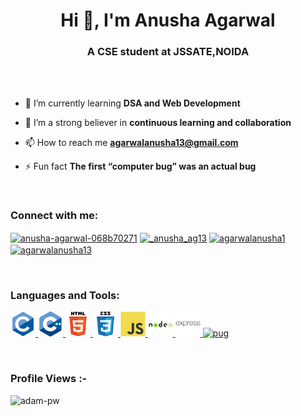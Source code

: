 
<h1 align="center">Hi 👋, I'm Anusha Agarwal</h1>
<h3 align="center">A CSE student at JSSATE,NOIDA</h3>
<br>

  <br>


- 🌱 I’m currently learning **DSA and Web Development**

- 👀 I’m a strong believer in **continuous learning and collaboration**

- 📫 How to reach me **agarwalanusha13@gmail.com**

- ⚡ Fun fact **The first “computer bug” was an actual bug**
<br>
<h3 align="left">Connect with me:</h3>
<p align="left">
<a href="https://linkedin.com/in/anusha-agarwal-068b70271" target="blank"><img align="center" src="https://raw.githubusercontent.com/rahuldkjain/github-profile-readme-generator/master/src/images/icons/Social/linked-in-alt.svg" alt="anusha-agarwal-068b70271" height="30" width="40" /></a>
<a href="https://instagram.com/_anusha_ag13" target="blank"><img align="center" src="https://raw.githubusercontent.com/rahuldkjain/github-profile-readme-generator/master/src/images/icons/Social/instagram.svg" alt="_anusha_ag13" height="30" width="40" /></a>
<a href="https://www.codechef.com/users/agarwalanusha1" target="blank"><img align="center" src="https://cdn.jsdelivr.net/npm/simple-icons@3.1.0/icons/codechef.svg" alt="agarwalanusha1" height="30" width="40" /></a>
<a href="https://www.hackerrank.com/agarwalanusha13" target="blank"><img align="center" src="https://raw.githubusercontent.com/rahuldkjain/github-profile-readme-generator/master/src/images/icons/Social/hackerrank.svg" alt="agarwalanusha13" height="30" width="40" /></a>
<!-- <a href="https://www.leetcode.com/anusha_agarwal" target="blank"><img align="center" src="https://raw.githubusercontent.com/rahuldkjain/github-profile-readme-generator/master/src/images/icons/Social/leet-code.svg" alt="anusha_agarwal" height="30" width="40" /></a> -->
<!-- <a href="https://auth.geeksforgeeks.org/user/agarwalaqo5p" target="blank"><img align="center" src="https://raw.githubusercontent.com/rahuldkjain/github-profile-readme-generator/master/src/images/icons/Social/geeks-for-geeks.svg" alt="agarwalaqo5p" height="30" width="40" /></a> -->
</p>
<br>
<h3 align="left">Languages and Tools:</h3>
<p align="left"> <a href="https://www.cprogramming.com/" target="_blank" rel="noreferrer"> <img src="https://raw.githubusercontent.com/devicons/devicon/master/icons/c/c-original.svg" alt="c" width="40" height="40"/> </a> <a href="https://www.w3schools.com/cpp/" target="_blank" rel="noreferrer"> <img src="https://raw.githubusercontent.com/devicons/devicon/master/icons/cplusplus/cplusplus-original.svg" alt="cplusplus" width="40" height="40"/> </a> <a href="https://www.w3.org/html/" target="_blank" rel="noreferrer"> <img src="https://raw.githubusercontent.com/devicons/devicon/master/icons/html5/html5-original-wordmark.svg" alt="html5" width="40" height="40"/> </a><a href="https://www.w3schools.com/css/" target="_blank" rel="noreferrer"> <img src="https://raw.githubusercontent.com/devicons/devicon/master/icons/css3/css3-original-wordmark.svg" alt="css3" width="40" height="40"/> </a>  <a href="https://developer.mozilla.org/en-US/docs/Web/JavaScript" target="_blank" rel="noreferrer"> <img src="https://raw.githubusercontent.com/devicons/devicon/master/icons/javascript/javascript-original.svg" alt="javascript" width="40" height="40"/> </a><a href="https://nodejs.org" target="_blank" rel="noreferrer"> <img src="https://raw.githubusercontent.com/devicons/devicon/master/icons/nodejs/nodejs-original-wordmark.svg" alt="nodejs" width="40" height="40"/> </a> <a href="https://expressjs.com" target="_blank" rel="noreferrer"> <img src="https://raw.githubusercontent.com/devicons/devicon/master/icons/express/express-original-wordmark.svg" alt="express" width="40" height="40"/> </a>  <a href="https://pugjs.org" target="_blank" rel="noreferrer"> <img src="https://cdn.worldvectorlogo.com/logos/pug.svg" alt="pug" width="40" height="40"/> </a> </p>

<br>
<p align="right"> <h3>Profile Views :-</h3> <img src="https://komarev.com/ghpvc/?username=anusha7530&label=Profile%20views&color=0e75b6&style=flat"
    alt="adam-pw" /> 
  </p>
                                                                                                                                                                                                                                                                                                                                                                                                                                                                                                                                                                                                                                                                                                                                                                          

